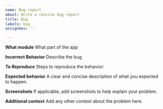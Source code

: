 ```yaml
---
name: Bug report
about: Write a concise bug report
title: Bug
labels: bug
assignees: ''

---
```


**What module**
What part of the app

**Incorrect Behavior**
Describe the bug 

***To Reproduce***
Steps to reproduce the behavior:

**Expected behavior**
A clear and concise description of what you expected to happen.

**Screenshots**
If applicable, add screenshots to help explain your problem.

**Additional context**
Add any other context about the problem here.
